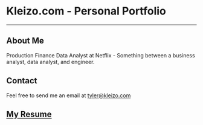 # Kleizo.com - Personal Portfolio

-----

## About Me

Production Finance Data Analyst at Netflix - Something between a business analyst, data analyst, and engineer.

## Contact

Feel free to send me an email at [tyler@kleizo.com](mailto:tyler@kleizo.com)

## [My Resume](tk.md)